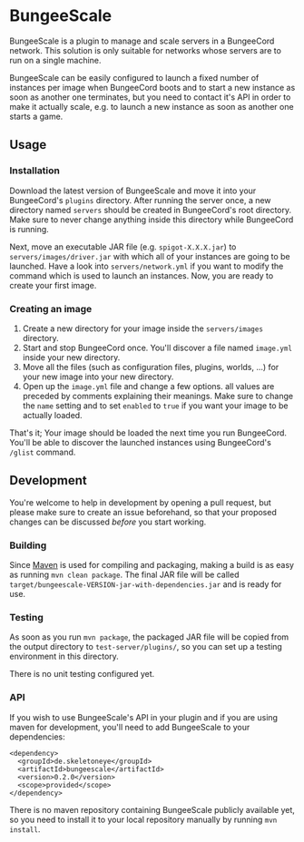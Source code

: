 # BungeeScale
BungeeScale is a plugin to manage and scale servers in a BungeeCord network. This solution is only suitable for networks whose servers are to run on a single machine.

BungeeScale can be easily configured to launch a fixed number of instances per image when BungeeCord boots and to start a new instance as soon as another one terminates, but you need to contact it's API in order to make it actually scale, e.g. to launch a new instance as soon as another one starts a game.

## Usage

### Installation
Download the latest version of BungeeScale and move it into your BungeeCord's `plugins` directory. After running the server once, a new directory named `servers` should be created in BungeeCord's root directory. Make sure to never change anything inside this directory while BungeeCord is running.

Next, move an executable JAR file (e.g. `spigot-X.X.X.jar`) to `servers/images/driver.jar` with which all of your instances are going to be launched. Have a look into `servers/network.yml` if you want to modify the command which is used to launch an instances. Now, you are ready to create your first image.

### Creating an image
1. Create a new directory for your image inside the `servers/images` directory.
1. Start and stop BungeeCord once. You'll discover a file named `image.yml` inside your new directory.
1. Move all the files (such as configuration files, plugins, worlds, ...) for your new image into your new directory.
1. Open up the `image.yml` file and change a few options. all values are preceded by comments explaining their meanings. Make sure to change the `name` setting and to set `enabled` to `true` if you want your image to be actually loaded.

That's it; Your image should be loaded the next time you run BungeeCord. You'll be able to discover the launched instances using BungeeCord's `/glist` command.

## Development
You're welcome to help in development by opening a pull request, but please make sure to create an issue beforehand, so that your proposed changes can be discussed *before* you start working.

### Building
Since [Maven](https://maven.apache.org) is used for compiling and packaging, making a build is as easy as running `mvn clean package`. The final JAR file will be called `target/bungeescale-VERSION-jar-with-dependencies.jar` and is ready for use.

### Testing
As soon as you run `mvn package`, the packaged JAR file will be copied from the output directory to `test-server/plugins/`, so you can set up a testing environment in this directory.

There is no unit testing configured yet.

### API
If you wish to use BungeeScale's API in your plugin and if you are using maven for development, you'll need to add BungeeScale to your dependencies:

```
<dependency>
  <groupId>de.skeletoneye</groupId>
  <artifactId>bungeescale</artifactId>
  <version>0.2.0</version>
  <scope>provided</scope>
</dependency>
```

There is no maven repository containing BungeeScale publicly available yet, so you need to install it to your local repository manually by running `mvn install`.
